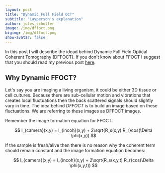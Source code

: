 ```yaml
---
layout: post
title: "Dynamic Full Field OCT"
subtitle: "Layperson's explanation"
author: jules_scholler
image: /img/dffoct.png
bigimg: /img/dffoct.png
show-avatar: false
---
```


In this post I will describe the idead behind Dynamic Full Field Optical Coherent Tomography (DFFOCT). If you don't know about FFOCT I suggest that you should read my previous post [here](https://www.jscholler.com/2019-01-18-ffoct/).

## Why Dynamic FFOCT?

Let's say you are imaging a living organism, it could be either 3D tissue or cell cultures. Because there are sub-cellular motion and vibrations that creates local fluctuations then the back scattered signals should slightly vary in time. The idea behind *DFFOCT* is to build an image based on these fluctuations. We are referring to these images as DFFOCT images.

Remember the image formation equation for FFOCT:

$$ I_{camera}(x,y) = I_{incoh}(x,y) + 2\sqrt{R_s(x,y) R_r}cos(\Delta \phi(x,y)) $$

If the sample is fresh/alive then there is no reason why the coherent term should remain constant and the image formation equation becomes:

$$ I_{camera}(x,y) = I_{incoh}(x,y) + 2\sqrt{R_s(x,y,t) R_r}cos(\Delta \phi(x,y,t)) $$
